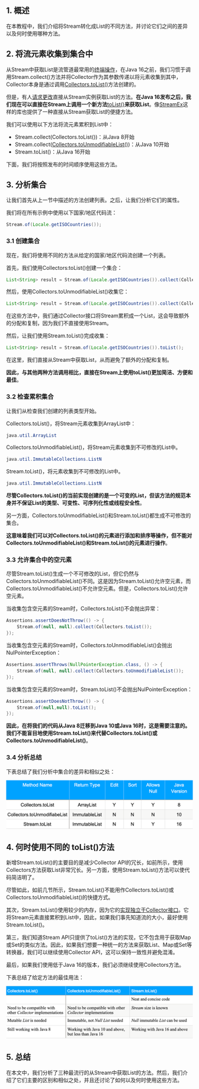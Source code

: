 ## 1. 概述

在本教程中，我们介绍将Stream转化成List的不同方法，并讨论它们之间的差异以及何时使用哪种方法。

## 2. 将流元素收集到集合中

从Stream中获取List是流管道最常用的[终端操作](https://www.baeldung.com/java-8-streams#pipeline)，在Java 16之前，我们习惯于调用Stream.collect()方法并将Collector作为其参数传递以将元素收集到其中，Collector本身是通过调用[Collectors.toList()](https://www.baeldung.com/java-8-collectors)方法创建的。

但是，有人[请求更改](https://bugs-stage.openjdk.java.net/browse/JDK-8256441)直接从Stream实例获取List的方法。**在Java 16发布之后，我们现在可以直接在Stream上调用一个新方法**[toList()](https://www.baeldung.com/java-stream-immutable-collection#3-using-streamtolist-method)**来获取List**。像[StreamEx](https://www.baeldung.com/streamex)这样的库也提供了一种直接从Stream获取List的便捷方法。

我们可以使用以下方法将流元素累积到List中：

-   Stream.collect(Collectors.toList())：从Java 8开始
-   Stream.collect([Collectors.toUnmodifiableList()](https://www.baeldung.com/java-stream-immutable-collection#1-using-javas-tounmodifiablelist))：从Java 10开始
-   Stream.toList()：从Java 16开始

下面，我们将按照发布的时间顺序使用这些方法。

## 3. 分析集合

让我们首先从上一节中描述的方法创建列表。之后，让我们分析它们的属性。

我们将在所有示例中使用以下国家/地区代码流：

```java
Stream.of(Locale.getISOCountries());
```

### 3.1 创建集合

现在，我们将使用不同的方法从给定的国家/地区代码流创建一个列表。

首先，我们使用Collectors:toList()创建一个集合：

```java
List<String> result = Stream.of(Locale.getISOCountries()).collect(Collectors.toList());
```

然后，使用Collectors.toUnmodifiableList()收集它：

```java
List<String> result = Stream.of(Locale.getISOCountries()).collect(Collectors.toUnmodifiableList());
```

在这些方法中，我们通过Collector接口将Stream累积成一个List，这会导致额外的分配和复制，因为我们不直接使用Stream。

然后，让我们使用Stream.toList()完成收集：

```java
List<String> result = Stream.of(Locale.getISOCountries()).toList();
```

在这里，我们直接从Stream中获取List，从而避免了额外的分配和复制。

**因此，与其他两种方法调用相比，直接在Stream上使用toList()更加简洁、方便和最佳**。

### 3.2 检查累积集合

让我们从检查我们创建的列表类型开始。

Collectors.toList()，将Stream元素收集到ArrayList中：

```java
java.util.ArrayList
```

Collectors.toUnmodifiableList()，将Stream元素收集到不可修改的List中。

```java
java.util.ImmutableCollections.ListN
```

Stream.toList()，将元素收集到不可修改的List中。

```java
java.util.ImmutableCollections.ListN
```

**尽管Collectors.toList()的当前实现创建的是一个可变的List，但该方法的规范本身并不保证List的类型、可变性、可序列化性或线程安全性**。

另一方面，Collectors.toUnmodifiableList()和Stream.toList()都生成不可修改的集合。

**这意味着我们可以对Collectors.toList()的元素进行添加和排序等操作，但不能对Collectors.toUnmodifiableList()和Stream.toList()的元素进行操作**。 

### 3.3 允许集合中的空元素

尽管Stream.toList()生成一个不可修改的List，但它仍然与Collectors.toUnmodifiableList()不同。这是因为Stream.toList()允许空元素，而Collectors.toUnmodifiableList()不允许空元素。但是，Collectors.toList()允许空元素。

当收集包含空元素的Stream时，Collectors.toList()不会抛出异常：

```java
Assertions.assertDoesNotThrow(() -> {
    Stream.of(null, null).collect(Collectors.toList());
});
```

当收集包含空元素的Stream时，Collectors.toUnmodifiableList()会抛出NulPointerException：

```java
Assertions.assertThrows(NullPointerException.class, () -> {
    Stream.of(null, null).collect(Collectors.toUnmodifiableList());
});
```

当收集包含空元素的Stream时，Stream.toList()不会抛出NulPointerException：

```java
Assertions.assertDoesNotThrow(() -> {
    Stream.of(null,null).toList();
});
```

**因此，在将我们的代码从Java 8迁移到Java 10或Java 16时，这是需要注意的。我们不能盲目地使用Stream.toList()来代替Collectors.toList()或Collectors.toUnmodifiableList()**。

### 3.4 分析总结

下表总结了我们分析中集合的差异和相似之处：

<img src="../assets/img.png">

## 4. 何时使用不同的 toList()方法

新增Stream.toList()的主要目的是减少Collector API的冗长，如前所示，使用Collectors方法获取List非常冗长。另一方面，使用Stream.toList()方法可以使代码简洁明了。

尽管如此，如前几节所示，Stream.toList()不能用作Collectors.toList()或Collectors.toUnmodifiableList()的快捷方式。

其次，Stream.toList()使用较少的内存，因为它的[实现独立于Collector接口](https://blogs.oracle.com/javamagazine/post/the-hidden-gems-in-java-16-and-java-17-from-streammapmulti-to-hexformat)。它将Stream元素直接累积到List中，因此，如果我们事先知道流的大小，最好使用Stream.toList()。

第三，我们知道Stream API只提供了toList()方法的实现，它不包含用于获取Map或Set的类似方法。因此，如果我们想要一种统一的方法来获取List、Map或Set等转换器，我们可以继续使用Collector API，这可以保持一致性并避免混淆。

最后，如果我们使用低于Java 16的版本，我们必须继续使用Collectors方法。

下表总结了给定方法的最佳用法：

<img src="../assets/img_1.png">

## 5. 总结

在本文中，我们分析了三种最流行的从Stream中获取List的方法。然后，我们介绍了它们主要的区别和相似之处，并且还讨论了如何以及何时使用这些方法。